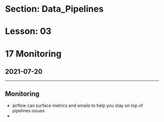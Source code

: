 # Section: Data_Pipelines
# Lesson: 03
# 17 Monitoring
## 2021-07-20
---

## Monitoring
- airflow can surface metrics and emails to help you stay on top of pipelines issues
- 